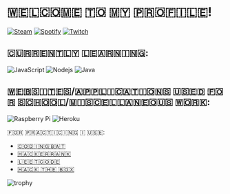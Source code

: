 # 🇼‌🇪‌🇱‌🇨‌🇴‌🇲‌🇪‌ 🇹‌🇴‌ 🇲‌🇾‌ 🇵‌🇷‌🇴‌🇫‌🇮‌🇱‌🇪‌!
<a href="https://steamcommunity.com/id/saracenRL/" target="_blank"><img src="https://img.shields.io/badge/Steam-000000?style=for-the-badge&logo=steam&logoColor=white" alt="Steam"></a>
<a href="https://www.spotify.com/us/" target="_blank"><img src="https://img.shields.io/badge/Spotify-1ED760?&style=for-the-badge&logo=spotify&logoColor=white" alt="Spotify"></a>
<a href="https://www.twitch.tv/saracen_rl" target="_blank"><img src="https://img.shields.io/badge/Twitch-9146FF?style=for-the-badge&logo=twitch&logoColor=white" alt="Twitch"></a>



## 🇨‌🇺‌🇷‌🇷‌🇪‌🇳‌🇹‌🇱‌🇾‌ 🇱‌🇪‌🇦‌🇷‌🇳‌🇮‌🇳‌🇬‌:

![JavaScript](https://img.shields.io/badge/-JavaScript-black?style=flat-square&logo=javascript)
![Nodejs](https://img.shields.io/badge/-Nodejs-black?style=flat-square&logo=Node.js)
![Java](https://img.shields.io/badge/-java-E34A86?style=flat-square&logo=java)

## 🇼‌🇪‌🇧‌🇸‌🇮‌🇹‌🇪‌🇸‌/🇦‌🇵‌🇵‌🇱‌🇮‌🇨‌🇦‌🇹‌🇮‌🇴‌🇳‌🇸‌ 🇺‌🇸‌🇪‌🇩‌ 🇫‌🇴‌🇷‌ 🇸‌🇨‌🇭‌🇴‌🇴‌🇱‌/🇲‌🇮‌🇸‌🇨‌🇪‌🇱‌🇱‌🇦‌🇳‌🇪‌🇴‌🇺‌🇸‌ 🇼‌🇴‌🇷‌🇰‌:

![Raspberry Pi](https://img.shields.io/badge/-Raspberry%20Pi-C51A4A?style=flat-square&logo=Raspberry-Pi)
![Heroku](https://img.shields.io/badge/-Heroku-430098?style=flat-square&logo=heroku)

🇫‌🇴‌🇷‌ 🇵‌🇷‌🇦‌🇨‌🇹‌🇮‌🇨‌🇮‌🇳‌🇬‌ 🇮‌ 🇺‌🇸‌🇪‌:

* [🇨‌🇴‌🇩‌🇮‌🇳‌🇬‌🇧‌🇦‌🇹‌](https://codingbat.com/java)
* [🇭‌🇦‌🇨‌🇰‌🇪‌🇷‌🇷‌🇦‌🇳‌🇰‌](https://www.hackerrank.com/dashboard)
* [🇱‌🇪‌🇪‌🇹‌🇨‌🇴‌🇩‌🇪‌](https://leetcode.com/)
* [🇭‌🇦‌🇨‌🇰‌ 🇹‌🇭‌🇪‌ 🇧‌🇴‌🇽‌](https://www.hackthebox.com/)

![trophy](https://github-profile-trophy.vercel.app/?username=JSusak&row=1&no-bg=true)

<!--
**JSusak/JSusak** is a ✨ _special_ ✨ repository because its `README.md` (this file) appears on your GitHub profile.

Here are some ideas to get you started:

- 🔭 I’m currently working on ...
- 🌱 I’m currently learning ...
- 👯 I’m looking to collaborate on ...
- 🤔 I’m looking for help with ...
- 💬 Ask me about ...
- 📫 How to reach me: ...
- 😄 Pronouns: ...
- ⚡ Fun fact: ...
-->
